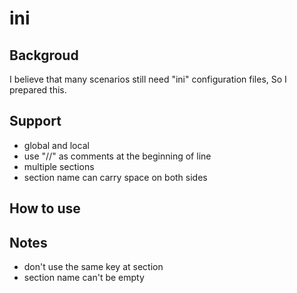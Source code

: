 # ini
## Backgroud
I believe that many scenarios still need "ini" configuration files, So I prepared this.
## Support
* global and local
* use "//" as comments at the beginning of line 
* multiple sections
* section name can carry space on both sides
## How to use

## Notes
* don't use the same key at section
* section name can't be empty
